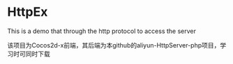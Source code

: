 # HttpEx
This is a demo that through the http protocol to access the server

该项目为Cocos2d-x前端，其后端为本github的aliyun-HttpServer-php项目，学习时可同时下载
